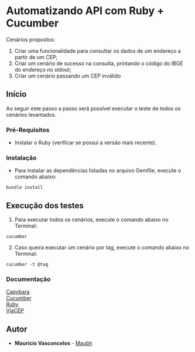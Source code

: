# Automatizando API com Ruby + Cucumber

Cenários propostos:

1. Criar uma funcionalidade para consultar os dados de um endereço a partir de um CEP;
2. Criar um cenário de sucesso na consulta, printando o código do IBGE do endereço no stdout;
3. Criar um cenário passando um CEP inválido

## Início

Ao seguir este passo a passo será possível executar o teste de todos os cenários levantados.

### Pré-Requisitos

- Instalar o Ruby (verificar se possui a versão mais recente).

### Instalação

- Para instalar as dependências listadas no arquivo Gemfile, execute o comando abaixo:

```
bundle install
```

## Execução dos testes

1. Para executar todos os cenários, execute o comando abaixo no Terminal:

```
cucumber
```

2. Caso queira executar um cenário por tag, execute o comando abaixo no Terminal:

```
cucumber -t @tag
```

### Documentação

[Capybara](http://www.rubydoc.info/github/jnicklas/capybara)<br>
[Cucumber](https://cucumber.io/docs)<br>
[Ruby](http://ruby-doc.org/)<br>
[ViaCEP](https://viacep.com.br/)

## Autor

* **Maurício Vasconcelos** - [Maubh](https://github.com/Maubh)